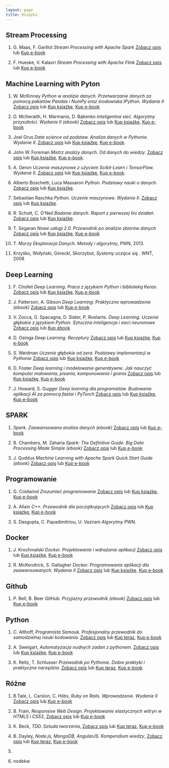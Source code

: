 ```yaml
---
layout: page
title: Książki
---
```



## Stream Processing

1. G. Maas, F. Garillot _Stream Processing with Apache Spark_ [Zobacz opis](http://helion.pl/view/111546/e_11pp.html) lub [Kup e-book](http://helion.pl/add111546~e_11pp_ebook)

2. F. Hueske, V. Kalavri _Stream Processing with Apache Flink_ [Zobacz opis](http://helion.pl/view/111546/e_13f8.html) lub [Kup e-book](http://helion.pl/add111546~e_13f8_ebook)

## Machine Learning with Pyton

1. W. McKinney _Python w analizie danych. Przetwarzanie danych za pomocą pakietów Pandas i NumPy oraz środowiska IPython. Wydanie II_  [Zobacz opis](http://helion.pl/view/111546/pytand.html) lub [Kup książkę](http://helion.pl/add111546~pytand), [Kup e-book](http://helion.pl/add111546~pytand_ebook)

2. D. McIlwraith, H. Marmanis, D. Babenko _Inteligentna sieć. Algorytmy przyszłości. Wydanie II (ebook)_ [Zobacz opis](http://helion.pl/view/111546/intsi2.html) lub [Kup książkę](http://helion.pl/add111546~intsi2), [Kup e-book](http://helion.pl/add111546~intsi2_ebook)

3. Joel Grus _Data science od podstaw. Analiza danych w Pythonie. Wydanie II_. [Zobacz opis](http://helion.pl/view/111546/dascp2.html) lub [Kup książkę](http://helion.pl/add111546~dascp2), [Kup e-book](http://helion.pl/add111546~dascp2_ebook).

4. John W. Foreman _Mistrz analizy danych. Od danych do wiedzy_. [Zobacz opis](http://helion.pl/view/111546/mianda.html) lub [Kup książkę](http://helion.pl/add111546~mianda), [Kup e-book](http://helion.pl/add111546~mianda_ebook).

5. A. Geron _Uczenie maszynowe z użyciem Scikit-Learn i TensorFlow. Wydanie II_. [Zobacz opis](http://helion.pl/view/111546/uczem2.html) lub [Kup książkę](http://helion.pl/add111546~uczem2), [Kup e-book](http://helion.pl/add111546~uczem2_ebook).

6. Alberto Boschetti, Luca Massaron _Python. Podstawy nauki o danych_. [Zobacz opis](http://helion.pl/view/111546/pypod2.html) lub [Kup książkę](http://helion.pl/add111546~pypod2).

7. Sebastian Raschka _Python. Uczenie maszynowe. Wydanie II_. [Zobacz opis](http://helion.pl/view/111546/pythu2.html) lub [Kup książkę](http://helion.pl/add111546~pythu2).

8. R. Schutt, C. O'Neil _Badanie danych. Raport z pierwszej lini działań_. [Zobacz opis](http://helion.pl/view/111546/badada.html) lub [Kup książkę](http://helion.pl/add111546~badada).

9. T. Segaran _Nowe usługi 2.0. Przewodnik po analizie zbiorów danych_
[Zobacz opis](http://helion.pl/view/111546/noweus.html) lub [Kup książkę](http://helion.pl/add111546~noweus), [Kup e-book](http://helion.pl/add111546~noweus_ebook)

10. T. Morzy _Eksploracja Danych. Metody i algorytmy_, PWN, 2013.

11. Krzyśko, Wołyński, Górecki, Skorzybut, _Systemy uczące się_ . WNT, 2008

## Deep Learning

1. F. Chollet _Deep Learning. Praca z językiem Python i biblioteką Keras._ [Zobacz opis](http://helion.pl/view/111546/delepy.html) lub [Kup książkę](http://helion.pl/add111546~delepy), [Kup e-book](http://helion.pl/add111546~delepy_ebook)

2. J. Patterson, A. Gibson _Deep Learning. Praktyczne wprowadzenie (ebook)_ [Zobacz opis](http://helion.pl/view/111546/deeple.html) lub [Kup e-book](http://helion.pl/add111546~deeple_ebook)

3. V. Zocca, G. Spacagna, D. Slater, P. Roelants. _Deep Learning. Uczenie głębokie z językiem Python. Sztuczna inteligencja i sieci neuronowe_ [Zobacz opis](http://helion.pl/view/111546/deelea.html) lub [Kup ebook](http://helion.pl/add111546~deelea_ebook)

4. D. Osinga _Deep Learning. Receptury_ [Zobacz opis](http://helion.pl/view/111546/delere.html) lub [Kup książkę](http://helion.pl/add111546~delere), [Kup e-book](http://helion.pl/add111546~delere_ebook)

5. S. Weidman _Uczenie głębokie od zera. Podstawy implementacji w Pythonie_ [Zobacz opis](http://helion.pl/view/111546/uczgle.html) lub [Kup książkę](http://helion.pl/add111546~uczgle), [Kup e-book](http://helion.pl/add111546~uczgle_ebook)

6. D. Foster _Deep learning i modelowanie generatywne. Jak nauczyć komputer malowania, pisania, komponowania i grania_ [Zobacz opis](http://helion.pl/view/111546/deelmg.html) lub [Kup książkę](http://helion.pl/add111546~deelmg), [Kup e-book](http://helion.pl/add111546~deelmg_ebook)

7. J. Howard, S. Gugger _Deep learning dla programistów. Budowanie aplikacji AI za pomocą fastai i PyTorch_ [Zobacz opis](http://helion.pl/view/111546/delepr.html) lub [Kup książkę](http://helion.pl/add111546~delepr), [Kup e-book](http://helion.pl/add111546~delepr_ebook)


## SPARK

1. _Spark. Zaawansowana analiza danych (ebook)_ [Zobacz opis](http://helion.pl/view/111546/sparkz.html) lub [Kup e-book](http://helion.pl/add111546~sparkz_ebook)

2. B. Chambers, M. Zaharia _Spark: The Definitive Guide. Big Data Processing Made Simple (ebook)_ [Zobacz opis](http://helion.pl/view/111546/e_0qdv.html) lub [Kup e-book](http://helion.pl/add111546~e_0qdv_ebook)

3. J. Quddus _Machine Learning with Apache Spark Quick Start Guide (ebook)_ [Zobacz opis](http://helion.pl/view/111546/e_15el.html) lub [Kup e-book](http://helion.pl/add111546~e_15el._ebook)


## Programowanie

1. G. Coldwind _Zrozumieć programowanie_ [Zobacz opis](http://helion.pl/view/111546/e_1ott.html) lub [Kup książkę](http://helion.pl/add111546~e_1ott), [Kup e-book](http://helion.pl/add111546~e_1ott_ebook)

2. A. Allain _C++. Przewodnik dla początkujących_ [Zobacz opis](http://helion.pl/view/111546/cppppo.html) lub [Kup książkę](http://helion.pl/add111546~cppppo), [Kup e-book](http://helion.pl/add111546~cppppo_ebook)

3. S. Dasgupta, C. Papadimitriou, U. Vazirani _Algorytmy_ PWN.

## Docker

1. J. Krochmalski _Docker. Projektowanie i wdrażanie aplikacji_ [Zobacz opis](http://helion.pl/view/111546/docpro.html) lub [Kup książkę](http://helion.pl/add111546~docpro), [Kup e-book](http://helion.pl/add111546~docpro_ebook)

2. R. McKendrick, S. Gallagher _Docker. Programowanie aplikacji dla zaawansowanych. Wydanie II_ [Zobacz opis](http://helion.pl/view/111546/dockaz.html) lub [Kup książkę](http://helion.pl/add111546~dockaz), [Kup e-book](http://helion.pl/add111546~dockaz_ebook)

## Github

1. P. Bell, B. Beer _GitHub. Przyjazny przewodnik (ebook)_ [Zobacz opis](http://helion.pl/view/111546/github.html) lub [Kup e-book](http://helion.pl/add111546~github_ebook)


## Python

1. C. Althoff, _Programista Samouk. Profesjonalny przewodnik do samodzielnej nauki kodowania._ [Zobacz opis](http://helion.pl/view/111546/proprs) lub [Kup teraz](http://helion.pl/add111546~proprs), [Kup e-book](http://helion.pl/add111546~proprs_ebook)

2. A. Sweigart, _Automatyzacja nudnych zadań z pythonem_. [Zobacz opis](http://helion.pl/view/111546/autopy) lub [Kup książkę](http://helion.pl/add111546~autopy), [Kup e-book](http://helion.pl/add111546~autopy_ebook)

3. K. Reitz, T. Schlusser _Przewodnik po Pythonie. Dobre praktyki i praktyczne narzędzia_. [Zobacz opis](http://helion.pl/view/111546/przepy) lub [Kup teraz](http://helion.pl/add111546~przepy), [Kup e-book](http://helion.pl/add111546~przepy_ebook)

## Różne

1. B.Tate, L. Carslon, C. Hiibs, _Ruby on Rails. Wprowadzenie. Wydanie II_ [Zobacz opis](http://helion.pl/view/111546/rubyw2) lub [Kup e-book](http://helion.pl/add111546~rubyw2_ebook)

2. B. Frain, _Responsive Web Design. Projektowanie elastycznych witryn w HTML5 i CSS3_, [Zobacz opis](http://helion.pl/view/111546/resweb) lub [Kup e-book](http://helion.pl/add111546~resweb_ebook)

3. K. Beck, _TDD. Sztuda tworzenia_, [Zobacz opis](http://helion.pl/view/111546/tddszv) lub [Kup teraz](http://helion.pl/add111546~tddszv), [Kup e-book](http://helion.pl/add111546~tddszv_ebook)

4. B. Dayley, _Node.js, MongoDB, AngularJS. Kompendium wiedzy_, [Zobacz opis](http://helion.pl/view/111546/tddszv) lub [Kup teraz](http://helion.pl/add111546~tddszv), [Kup e-book](http://helion.pl/add111546~tddszv_ebook)
5. 
6. nodekw
